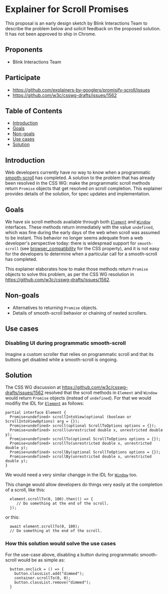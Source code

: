 # Explainer for Scroll Promises

This proposal is an early design sketch by Blink Interactions Team to describe the problem below and solicit
feedback on the proposed solution. It has not been approved to ship in Chrome.

## Proponents
- Blink Interactions Team

## Participate
- https://github.com/explainers-by-googlers/promisify-scroll/issues
- https://github.com/w3c/csswg-drafts/issues/1562

## Table of Contents

- [Introduction](#introduction)
- [Goals](#goals)
- [Non-goals](#non-goals)
- [Use cases](#use-cases)
- [Solution](#solution)
<!--
- [Detailed design discussion](#detailed-design-discussion)
  - [[Tricky design choice #1]](#tricky-design-choice-1)
  - [[Tricky design choice 2]](#tricky-design-choice-2)
- [Considered alternatives](#considered-alternatives)
  - [[Alternative 1]](#alternative-1)
  - [[Alternative 2]](#alternative-2)
- [Stakeholder Feedback / Opposition](#stakeholder-feedback--opposition)
- [References & acknowledgements](#references--acknowledgements)
-->

## Introduction

Web developers currently have no way to know when a programmatic [smooth-scroll](https://drafts.csswg.org/cssom-view/#concept-smooth-scroll) has completed.  A solution to the problem that has already been resolved in the CSS WG: make the programmatic scroll methods return `Promise` objects that get resolved on scroll completion.  This explainer provides details of the solution, for spec updates and implementation.

## Goals

We have six scroll methods available through both [`Element`](https://drafts.csswg.org/cssom-view/#extension-to-the-element-interface) and [`Window`](https://drafts.csswg.org/cssom-view/#extensions-to-the-window-interface) interfaces.  These methods return immediately with the value `undefined`, which was fine during the early days of the web when scroll was assumed to be instant.  This behavior no longer seems adequate from a web developer's perspective today: there is widespread support for `smooth-scroll` (see [browser_compatibility](https://developer.mozilla.org/en-US/docs/Web/CSS/scroll-behavior#browser_compatibility) for the CSS property), and it is not easy for the developers to determine when a particular call for a smooth-scroll has completed.

This explainer elaborates how to make those methods return `Promise` objects to solve this problem, as per the CSS WG resolution in https://github.com/w3c/csswg-drafts/issues/1562.

## Non-goals

- Alternatives to returning `Promise` objects.
- Details of smooth-scroll behavior or chaining of nested scrollers.

## Use cases

### Disabling UI during programmatic smooth-scroll

Imagine a custom scroller that relies on programmatic scroll and that its buttons get disabled while a smooth-scroll is ongoing.

## Solution

The CSS WG discussion at https://github.com/w3c/csswg-drafts/issues/1562 resolved that the scroll methods in `Element` and `Window` would return `Promise` objects (instead of `undefined`).  For that we would modifiy the IDL for [`Element`](https://drafts.csswg.org/cssom-view/#extension-to-the-element-interface) as follows:
```IDL
partial interface Element {
  Promise<undefined> scrollIntoView(optional (boolean or ScrollIntoViewOptions) arg = {});
  Promise<undefined> scroll(optional ScrollToOptions options = {});
  Promise<undefined> scroll(unrestricted double x, unrestricted double y);
  Promise<undefined> scrollTo(optional ScrollToOptions options = {});
  Promise<undefined> scrollTo(unrestricted double x, unrestricted double y);
  Promise<undefined> scrollBy(optional ScrollToOptions options = {});
  Promise<undefined> scrollBy(unrestricted double x, unrestricted double y);
}
```
We would need a very similar changge in the IDL for [`Window`](https://drafts.csswg.org/cssom-view/#extensions-to-the-window-interface) too.

This change would allow developers do things very easily at the completion of a scroll, like this:
```JS
  element.scrollTo(0, 100).then(() => {
     // Do something at the end of the scroll.
  });
```
or this:
```JS
  await element.scrollTo(0, 100);
  // Do something at the end of the scroll.
```

### How this solution would solve the use cases

For the use-case above, disabling a button during programmatic smooth-scroll would be as simple as:
```JS
  button.onclick = () => {
    button.classList.add("dimmed");
    container.scrollTo(0, 0);
    button.classList.remove("dimmed");
  }
```

<!--
## Detailed design discussion

### [Tricky design choice #1]

[Talk through the tradeoffs in coming to the specific design point you want to make.]

```js
// Illustrated with example code.
```

[This may be an open question,
in which case you should link to any active discussion threads.]

### [Tricky design choice 2]

[etc.]
-->

<!--
## Considered alternatives

[This should include as many alternatives as you can,
from high level architectural decisions down to alternative naming choices.]

### [Alternative 1]

[Describe an alternative which was considered,
and why you decided against it.]

### [Alternative 2]

[etc.]
-->

<!--
## Stakeholder Feedback / Opposition

[Implementors and other stakeholders may already have publicly stated positions on this work. If you can, list them here with links to evidence as appropriate.]

- [Implementor A] : Positive
- [Stakeholder B] : No signals
- [Implementor C] : Negative

[If appropriate, explain the reasons given by other implementors for their concerns.]
-->

<!--
## References & acknowledgements

[Your design will change and be informed by many people; acknowledge them in an ongoing way! It helps build community and, as we only get by through the contributions of many, is only fair.]

[Unless you have a specific reason not to, these should be in alphabetical order.]

Many thanks for valuable feedback and advice from:

- [Person 1]
- [Person 2]
- [etc.]
-->
